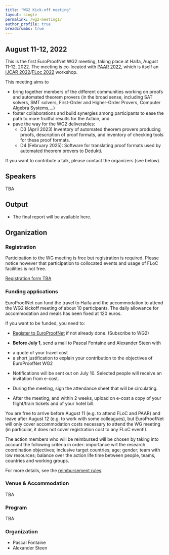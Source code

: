 ```yaml
---
title: "WG2 Kick-off meeting"
layout: single
permalink: /wg2-meeting1/
author_profile: true
breadcrumbs: true
---
```


## August 11-12, 2022

This is the first EuroProofNet WG2 meeting, taking place at Haifa, August 11-12, 2022. The meeting is co-located with [PAAR 2022](https://paar2022.github.io/), which is itself an [IJCAR 2022](https://ijcar.org/)/[FLoc 2022](https://www.floc2022.org) workshop.

This meeting aims to
* bring together members of the different communities working on proofs and automated theorem provers (in the broad sense, including SAT solvers, SMT solvers, First-Order and Higher-Order Provers, Computer Algebra Systems,...)
* foster collaborations and build synergies among participants to ease the path to more fruitful results for the Action, and
* pave the way for the WG2 deliverables:
    * D3 (April 2023) Inventory of automated theorem provers producing proofs, description of proof formats, and inventory of checking tools for these proof formats.
    * D4 (February 2025): Software for translating proof formats used by automated theorem provers to Dedukti.

If you want to contribute a talk, please contact the organizers (see below).
 
## Speakers

TBA <!-- TODO -->


## Output

* The final report will be available here.


## Organization

### Registration 

Participation to the WG meeting is free but registration is required.  Please notice however that participation to collocated events and usage of FLoC facilities is not free.

[Registration form TBA](<!-- TODO -->)

<!--Please contact xxx if you have any problem during the registration process.-->

<!--We plan to have at least a session to present and discuss topics raised by WG2 members in the context of the Action goals and deliverables. If you are interested in briefly presenting a specific problem, please let us know through the dedicated question in the registration form. You can also contact 
for any question related to the program.-->

### Funding applications

EuroProofNet can fund the travel to Haifa and the accommodation to
attend the WG2 kickoff meeting of about 10
participants. The daily allowance for accommodation and meals has been
fixed at 120 euros.

If you want to be funded, you need to:

- [Register to EuroProofNet](https://e-services.cost.eu/action/CA20111/working-groups/apply) if not already done. (Subscribe to WG2)

- **Before July 1**, send a mail to Pascal Fontaine and Alexander Steen with
 * a quote of your travel cost
 * a short justification to explain your contribution to the objectives of EuroProofNet WG2

- Notifications will be sent out on July 10.  Selected people will
receive an invitation from e-cost.

- During the meeting, sign the attendance sheet that will be circulating.

- After the meeting, and within 2 weeks, upload on e-cost a copy of
  your flight/train tickets and of your hotel bill.

You are free to arrive before August 11 (e.g. to attend FLoC and PAAR) and leave
after August 12 (e.g. to work with some colleagues), but EuroProofNet
will only cover accommodation costs necessary to attend the WG meeting (in particular, it does not cover registration cost to any FLoC event!).

The action members who will be reimbursed will be chosen by taking
into account the following criteria in order: importance wrt the
research coordination objectives; inclusive target countries; age;
gender; team with low resources; balance over the action life time
between people, teams, countries and working groups.

For more details, see the [reimbursement rules](../reimbursement-rules).

### Venue & Accommodation

TBA

### Program

TBA

<!--**Day 1**

**Day 2**-->

### Organization

* Pascal Fontaine
* Alexander Steen
